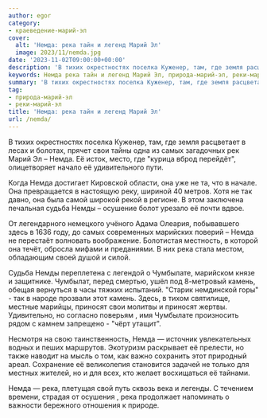 ```yaml
---
author: egor
category:
- краеведение-марий-эл
cover:
  alt: 'Немда: река тайн и легенд Марий Эл'
  image: 2023/11/nemda.jpg
date: '2023-11-02T09:00:00+00:00'
description: 'В тихих окрестностях поселка Куженер, там, где земля расцветает в лесах и болотах, прячет свои тайны одна из самых загадочных рек Марий Эл – Немда. Её...'
keywords: Немда река тайн и легенд Марий Эл, природа-марий-эл, реки-марий-эл, немда, река, свои, самых, судьба, немды, чумбылате, камень, приносят, тихих, окрестностях, поселка, куженер, земля, расцветает
summary: 'В тихих окрестностях поселка Куженер, там, где земля расцветает в лесах и болотах, прячет свои тайны одна из самых загадочных рек Марий Эл – Немда. Её...'
tag:
- природа-марий-эл
- реки-марий-эл
title: 'Немда: река тайн и легенд Марий Эл'
url: /nemda/
---
```


В тихих окрестностях поселка Куженер, там, где земля расцветает в лесах и болотах, прячет свои тайны одна из самых загадочных рек Марий Эл – Немда. Её исток, место, где "курица вброд перейдёт", олицетворяет начало её удивительного пути.

Когда Немда достигает Кировской области, она уже не та, что в начале. Она превращается в настоящую реку, шириной 40 метров. Хотя не так давно, она была самой широкой рекой в регионе. В этом заключена печальная судьба Немды – осушение болот урезало её почти вдвое.

От легендарного немецкого учёного Адама Олеария, побывавшего здесь в 1636 году, до самых современных марийских поверий – Немда не перестаёт волновать воображение. Болотистая местность, в которой она течёт, обросла мифами и преданиями. В них река стала местом, обладающим своей душой и силой.

Судьба Немды переплетена с легендой о Чумбылате, марийском князе и защитнике. Чумбылат, перед смертью, ушёл под 8-метровый камень, обещая вернуться в часы тяжких испытаний. "Старик немдинской горы" - так в народе прозвали этот камень. Здесь, в тихом святилище, местные марийцы, приносят свои молитвы и приносят жертвы. Удивительно, но согласно поверьям , имя Чумбылате произносить рядом с камнем запрещено - "чёрт утащит".

Несмотря на свою таинственность, Немда — источник увлекательных водных и пеших маршрутов. Экотуризм раскрывает её прелести, но также наводит на мысль о том, как важно сохранить этот природный ареал. Сохранение её великолепия становится задачей не только для местных жителей, но и для всех, кто желает восхищаться её тайнами.

Немда — река, плетущая свой путь сквозь века и легенды. С течением времени, страдая от осушения , река продолжает напоминать о важности бережного отношения к природе.